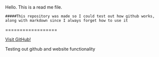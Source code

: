 Hello. This is a read me file. 
```
#####This repository was made so I could test out how github works,
along with markdown since I always forget how to use it
```

==================

[Visit GitHub!](www.github.com)

Testing out github and website functionality
